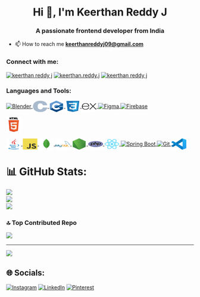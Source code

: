   <h1 align="center">Hi 👋, I'm Keerthan Reddy J</h1>
  <h3 align="center">A passionate frontend developer from India</h3>

  - 📫 How to reach me **keerthanreddyj09@gmail.com**

<h3 align="left">Connect with me:</h3>
<p align="left">
<a href="https://linkedin.com/in/keerthan-reddy-j" target="blank"><img align="center" src="https://raw.githubusercontent.com/rahuldkjain/github-profile-readme-generator/master/src/images/icons/Social/linked-in-alt.svg" alt="keerthan reddy j" height="30" width="40" /></a>
<a href="https://instagram.com/keerthan.reddy.j" target="blank"><img align="center" src="https://raw.githubusercontent.com/rahuldkjain/github-profile-readme-generator/master/src/images/icons/Social/instagram.svg" alt="keerthan.reddy.j" height="30" width="40" /></a>
<a href="https://www.pinterest.com/Keerthan-reddy" target="blank">
  <img align="center" src="https://raw.githubusercontent.com/rahuldkjain/github-profile-readme-generator/master/src/images/icons/Social/pinterest.svg" alt="keerthan reddy j" height="30" width="40" />
</a>
</p>

<h3 align="left">Languages and Tools:</h3>
<p align="left"> 
  <!--Blender -->
<a href="https://www.blender.org/" target="blank">
  <img align="center" src="https://download.blender.org/branding/community/blender_community_badge_white.svg" alt="Blender" height="30" width="40"/>
</a>

  <!--C Programming -->
<a href="https://en.wikipedia.org/wiki/C_(programming_language)" target="blank">
  <img align="center" src="https://raw.githubusercontent.com/devicons/devicon/master/icons/c/c-original.svg" alt="C" height="30" width="40"/>
</a>

  <!--C++ -->
<a href="https://isocpp.org/" target="blank">
  <img align="center" src="https://raw.githubusercontent.com/devicons/devicon/master/icons/cplusplus/cplusplus-original.svg" alt="C++" height="30" width="40"/>
</a>

  <!--CSS -->
<a href="https://developer.mozilla.org/en-US/docs/Web/CSS" target="blank">
  <img align="center" src="https://raw.githubusercontent.com/devicons/devicon/master/icons/css3/css3-original.svg" alt="CSS" height="30" width="40"/>
</a>

<!--Express -->
<a href="https://expressjs.com/" target="blank">
  <img align="center" src="https://raw.githubusercontent.com/devicons/devicon/master/icons/express/express-original.svg" alt="Express.js" height="30" width="40"/>
</a>

 <!--Figma -->
  <a href="https://www.figma.com/" target="blank">
  <img align="center" src="https://www.vectorlogo.zone/logos/figma/figma-icon.svg" alt="Figma" height="30" width="40"/>
</a>
  <!--Firebase -->
  <a href="https://firebase.google.com/" target="blank">
  <img align="center" src="https://www.vectorlogo.zone/logos/firebase/firebase-icon.svg" alt="Firebase" height="30" width="40"/>
</a>

  <!--HTML -->
  <a href="https://www.w3.org/html/" target="_blank" rel="noreferrer"> <img src="https://raw.githubusercontent.com/devicons/devicon/master/icons/html5/html5-original-wordmark.svg" alt="html5" width="40" height="40"/> </a> 
  <!--Java -->  
  <a href="https://www.java.com" target="blank">
  <img align="center" src="https://raw.githubusercontent.com/devicons/devicon/master/icons/java/java-original.svg" alt="Java" height="30" width="40"/>
</a>
  <!--JavaScript -->
   <a href="https://developer.mozilla.org/en-US/docs/Web/JavaScript" target="blank">
  <img align="center" src="https://raw.githubusercontent.com/devicons/devicon/master/icons/javascript/javascript-original.svg" alt="JavaScript" height="30" width="40"/>
</a>
  <!--MongoDB -->
<a href="https://www.mongodb.com/" target="blank">
  <img align="center" src="https://raw.githubusercontent.com/devicons/devicon/master/icons/mongodb/mongodb-original.svg" alt="MongoDB" height="30" width="40"/>
</a>  
  <!--MySQL -->
<a href="https://www.mysql.com/" target="blank">
  <img align="center" src="https://raw.githubusercontent.com/devicons/devicon/master/icons/mysql/mysql-original-wordmark.svg" alt="MySQL" height="30" width="40"/>
</a>
  <!--Nodejs -->
 <a href="https://nodejs.org" target="blank">
  <img align="center" src="https://raw.githubusercontent.com/devicons/devicon/master/icons/nodejs/nodejs-original.svg" alt="Node.js" height="30" width="40"/>
</a>
   <!--PHP -->
<a href="https://www.php.net/" target="blank">
  <img align="center" src="https://raw.githubusercontent.com/devicons/devicon/master/icons/php/php-original.svg" alt="PHP" height="30" width="40"/>
</a>
   <!--React js -->
<a href="https://reactjs.org/" target="blank">
  <img align="center" src="https://raw.githubusercontent.com/devicons/devicon/master/icons/react/react-original.svg" alt="React" height="30" width="40"/>
</a>
   <!--Spring.io -->
<a href="https://spring.io/projects/spring-boot" target="blank">
  <img align="center" src="https://www.vectorlogo.zone/logos/springio/springio-icon.svg" alt="Spring Boot" height="30" width="40"/>
</a>
<!--Git -->
<a href="https://git-scm.com/" target="blank">
  <img align="center" src="https://www.vectorlogo.zone/logos/git-scm/git-scm-icon.svg" alt="Git" height="30" width="40"/>
</a>
<!-- VS Code -->
<a href="https://code.visualstudio.com/" target="blank">
  <img align="center" src="https://raw.githubusercontent.com/devicons/devicon/master/icons/vscode/vscode-original.svg" alt="VS Code" height="30" width="40"/>
</a>

# 📊 GitHub Stats:
![](https://github-readme-stats.vercel.app/api?username=KJReddy03&theme=dark&hide_border=false&include_all_commits=false&count_private=false)<br/>
![](https://nirzak-streak-stats.vercel.app/?user=KJReddy03&theme=dark&hide_border=false)<br/>
![](https://github-readme-stats.vercel.app/api/top-langs/?username=KJReddy03&theme=dark&hide_border=false&include_all_commits=false&count_private=false&layout=compact)

### 🔝 Top Contributed Repo
![](https://github-contributor-stats.vercel.app/api?username=KJReddy03&limit=5&theme=dark&combine_all_yearly_contributions=true)

---
[![](https://visitcount.itsvg.in/api?id=KJReddy03&icon=0&color=0)](https://visitcount.itsvg.in)



## 🌐 Socials:
[![Instagram](https://img.shields.io/badge/Instagram-%23E4405F.svg?logo=Instagram&logoColor=white)](https://instagram.com/keerthan.reddy.j) [![LinkedIn](https://img.shields.io/badge/LinkedIn-%230077B5.svg?logo=linkedin&logoColor=white)](https://linkedin.com/in/Keerthan-reddy-j) [![Pinterest](https://img.shields.io/badge/Pinterest-%23E60023.svg?logo=Pinterest&logoColor=white)](https://pinterest.com/Keerthan-reddy)
